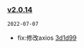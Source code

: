 ### [v2.0.14](https://github.com/compare/v2.0.13...v2.0.14)

`2022-07-07`

- fix:修改axios [3d1d99](https://github.com/commit/3d1d9978914744519748e3832901d5c6dfb0acef)
